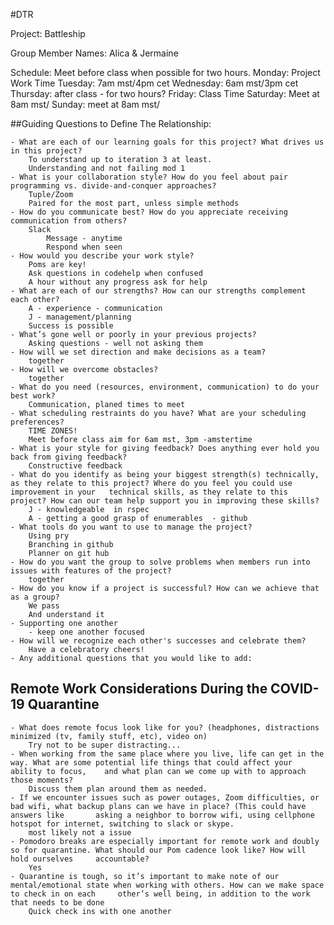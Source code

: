 #DTR

Project: Battleship

Group Member Names: Alica & Jermaine

Schedule: Meet before class when possible for two hours.
	Monday: Project Work Time
	Tuesday: 7am mst/4pm cet
	Wednesday: 6am mst/3pm cet
	Thursday: after class - for two hours?
	Friday: Class Time
	Saturday: Meet at 8am mst/
	Sunday: meet at 8am mst/
	
##Guiding Questions to Define The Relationship:

	- What are each of our learning goals for this project? What drives us in this project?
		To understand up to iteration 3 at least.
		Understanding and not failing mod 1
	- What is your collaboration style? How do you feel about pair programming vs. divide-and-conquer approaches?
		Tuple/Zoom
		Paired for the most part, unless simple methods
	- How do you communicate best? How do you appreciate receiving communication from others?
		Slack
			Message - anytime
			Respond when seen
	- How would you describe your work style?
		Poms are key!
		Ask questions in codehelp when confused
		A hour without any progress ask for help
	- What are each of our strengths? How can our strengths complement each other?
		A - experience - communication
		J - management/planning
		Success is possible
	- What’s gone well or poorly in your previous projects?
		Asking questions - well not asking them
	- How will we set direction and make decisions as a team?
		together
	- How will we overcome obstacles?
		together
	- What do you need (resources, environment, communication) to do your best work?
		Communication, planed times to meet
	- What scheduling restraints do you have? What are your scheduling preferences?
		TIME ZONES!
		Meet before class aim for 6am mst, 3pm -amstertime
	- What is your style for giving feedback? Does anything ever hold you back from giving feedback?
		Constructive feedback
	- What do you identify as being your biggest strength(s) technically, as they relate to this project? Where do you feel you could use improvement in your 	technical skills, as they relate to this project? How can our team help support you in improving these skills?
		J - knowledgeable  in rspec
		A - getting a good grasp of enumerables  - github
	- What tools do you want to use to manage the project?
		Using pry
		Branching in github
		Planner on git hub
	- How do you want the group to solve problems when members run into issues with features of the project?
		together
	- How do you know if a project is successful? How can we achieve that as a group?
		We pass
		And understand it
	- Supporting one another
		- keep one another focused
	- How will we recognize each other's successes and celebrate them?
		Have a celebratory cheers!
	- Any additional questions that you would like to add:

## Remote Work Considerations During the COVID-19 Quarantine
	- What does remote focus look like for you? (headphones, distractions minimized (tv, family stuff, etc), video on)
 		Try not to be super distracting...
	- When working from the same place where you live, life can get in the way. What are some potential life things that could affect your ability to focus, 	and what plan can we come up with to approach those moments?
		Discuss them plan around them as needed.
	- If we encounter issues such as power outages, Zoom difficulties, or bad wifi, what backup plans can we have in place? (This could have answers like 		asking a neighbor to borrow wifi, using cellphone hotspot for internet, switching to slack or skype.
		most likely not a issue
	- Pomodoro breaks are especially important for remote work and doubly so for quarantine. What should our Pom cadence look like? How will hold ourselves 	accountable?
		Yes
	- Quarantine is tough, so it’s important to make note of our mental/emotional state when working with others. How can we make space to check in on each 	other’s well being, in addition to the work that needs to be done
		Quick check ins with one another

